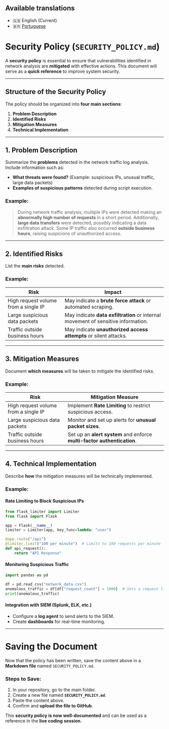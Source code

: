 
## Available translations
- 🇬🇧 English (Current)
- 🇧🇷 [Portuguese](SECURITY_POLICY_pt-br.md)

# Security Policy (`SECURITY_POLICY.md`)

A **security policy** is essential to ensure that vulnerabilities identified in network analysis are **mitigated** with effective actions. This document will serve as a **quick reference** to improve system security.

---

## Structure of the Security Policy

The policy should be organized into **four main sections**:

1. **Problem Description**  
2. **Identified Risks**  
3. **Mitigation Measures**  
4. **Technical Implementation**  

---

## 1. Problem Description

Summarize the **problems** detected in the network traffic log analysis. Include information such as:
- **What threats were found?** (Example: suspicious IPs, unusual traffic, large data packets)
- **Examples of suspicious patterns** detected during script execution.

### Example:
> During network traffic analysis, multiple IPs were detected making an **abnormally high number of requests** in a short period. Additionally, **large data transfers** were detected, possibly indicating a data exfiltration attack. Some IP traffic also occurred **outside business hours**, raising suspicions of unauthorized access.

---

## 2. Identified Risks

List the **main risks** detected.

### Example:

| Risk | Impact |
|------|------------|
| High request volume from a single IP | May indicate a **brute force attack** or automated scraping. |
| Large suspicious data packets | May indicate **data exfiltration** or internal movement of sensitive information. |
| Traffic outside business hours | May indicate **unauthorized access attempts** or silent attacks. |

---

## 3. Mitigation Measures

Document **which measures** will be taken to mitigate the identified risks.

### Example:

| Risk | Mitigation Measure |
|------|------------|
| High request volume from a single IP | Implement **Rate Limiting** to restrict suspicious access. |
| Large suspicious data packets | Monitor and set up alerts for **unusual packet sizes**. |
| Traffic outside business hours | Set up an **alert system** and enforce **multi-factor authentication**. |

---

## 4. Technical Implementation

Describe **how** the mitigation measures will be technically implemented.

### Example:

#### Rate Limiting to Block Suspicious IPs
```python
from flask_limiter import Limiter
from flask import Flask

app = Flask(__name__)
limiter = Limiter(app, key_func=lambda: "user")

@app.route("/api")
@limiter.limit("100 per minute")  # Limits to 100 requests per minute
def api_request():
    return "API Response"
```

#### Monitoring Suspicious Traffic
```python
import pandas as pd

df = pd.read_csv("network_data.csv")
anomalous_traffic = df[df["request_count"] > 1000]  # Sets a request limit
print(anomalous_traffic)
```

#### Integration with SIEM (Splunk, ELK, etc.)
- Configure a **log agent** to send alerts to the SIEM.
- Create **dashboards** for real-time monitoring.

---

# Saving the Document

Now that the policy has been written, save the content above in a **Markdown file** named `SECURITY_POLICY.md`.

### Steps to Save:
1. In your repository, go to the main folder.
2. Create a new file named **`SECURITY_POLICY.md`**.
3. Paste the content above.
4. Confirm and **upload the file to GitHub**.

This **security policy is now well-documented** and can be used as a reference in the **live coding session**.